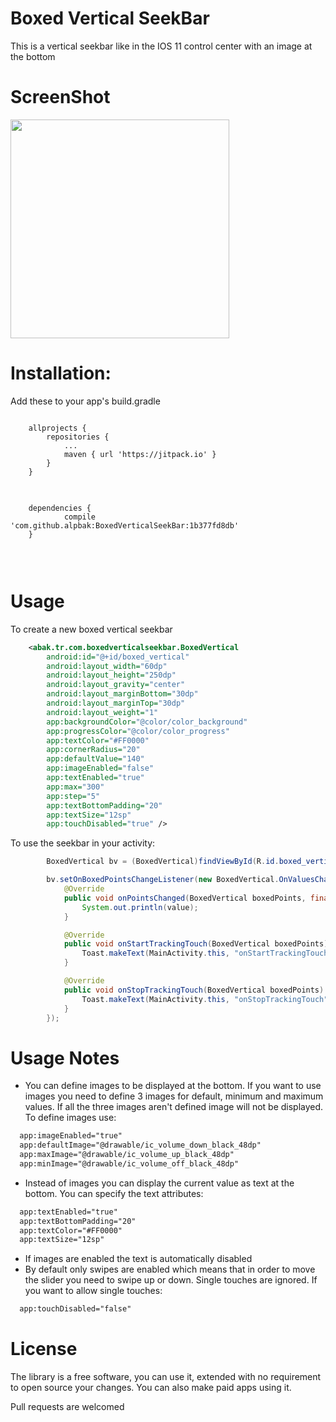 # Boxed Vertical SeekBar
This is a vertical seekbar like in the IOS 11 control center with an image at the bottom


# ScreenShot
<img src="https://raw.githubusercontent.com/alpbak/BoxedVerticalSeekBar/master/images/device-2017-10-01-184523.gif" width="350"/>

# Installation:
Add these to your app's build.gradle
<pre>
<code>
	allprojects {
		repositories {
			...
			maven { url 'https://jitpack.io' }
		}
	}
</code>
</pre>

<pre>
<code>
	dependencies {
	        compile 'com.github.alpbak:BoxedVerticalSeekBar:1b377fd8db'
	}


</code>
</pre>

# Usage

To create a new boxed vertical seekbar

```xml
    <abak.tr.com.boxedverticalseekbar.BoxedVertical
        android:id="@+id/boxed_vertical"
        android:layout_width="60dp"
        android:layout_height="250dp"
        android:layout_gravity="center"
        android:layout_marginBottom="30dp"
        android:layout_marginTop="30dp"
        android:layout_weight="1"
        app:backgroundColor="@color/color_background"
        app:progressColor="@color/color_progress"
        app:textColor="#FF0000"
        app:cornerRadius="20"
        app:defaultValue="140"
        app:imageEnabled="false"
        app:textEnabled="true"
        app:max="300"
        app:step="5"
        app:textBottomPadding="20"
        app:textSize="12sp"
        app:touchDisabled="true" />
```

To use the seekbar in your activity:
```java
        BoxedVertical bv = (BoxedVertical)findViewById(R.id.boxed_vertical);

        bv.setOnBoxedPointsChangeListener(new BoxedVertical.OnValuesChangeListener() {
            @Override
            public void onPointsChanged(BoxedVertical boxedPoints, final int value) {
                System.out.println(value);
            }

            @Override
            public void onStartTrackingTouch(BoxedVertical boxedPoints) {
                Toast.makeText(MainActivity.this, "onStartTrackingTouch", Toast.LENGTH_SHORT).show();
            }

            @Override
            public void onStopTrackingTouch(BoxedVertical boxedPoints) {
                Toast.makeText(MainActivity.this, "onStopTrackingTouch", Toast.LENGTH_SHORT).show();
            }
        });
```


# Usage Notes

 * You can define images to be displayed at the bottom. If you want to use images you need to define 3 images for default, minimum and maximum values. If all the three images aren't defined image will not be displayed. To define images use:
```xml
  app:imageEnabled="true"
  app:defaultImage="@drawable/ic_volume_down_black_48dp"
  app:maxImage="@drawable/ic_volume_up_black_48dp"
  app:minImage="@drawable/ic_volume_off_black_48dp"
```
* Instead of images you can display the current value as text at the bottom. You can specify the text attributes:
```xml
  app:textEnabled="true"
  app:textBottomPadding="20"
  app:textColor="#FF0000"
  app:textSize="12sp"
```
* If images are enabled the text is automatically disabled
* By default only swipes are enabled which means that in order to move the slider you need to swipe up or down. Single touches are ignored. If you want to allow single touches:
```xml
  app:touchDisabled="false"
```

# License
The library is a free software, you can use it, extended with no requirement to open source your changes. You can also make paid apps using it.

Pull requests are welcomed
